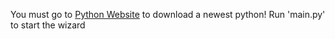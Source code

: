 You must go to <a href="https://python.org/download" target="_blank">Python Website</a> to download a newest python!
Run 'main.py' to start the wizard
